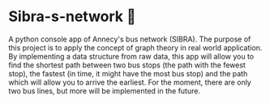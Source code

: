 # Sibra-s-network 🚌
  A python console app of Annecy's bus network (SIBRA). The purpose of this project is to apply the concept of graph theory in real world application.
  By implementing a data structure from raw data, this app will allow you to find the shortest path between two bus stops (the path with the fewest stop), the fastest (in time, it might have the most bus stop) and the path which will allow you to arrive the earliest. For the moment, there are only two bus lines, but more will be implemented in the future. 
